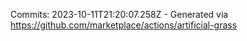 Commits: 2023-10-11T21:20:07.258Z - Generated via https://github.com/marketplace/actions/artificial-grass
<br>
